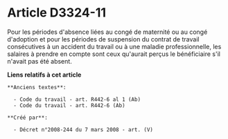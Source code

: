 # Article D3324-11

Pour les périodes d'absence liées au congé de maternité ou au congé d'adoption et pour les périodes de suspension du contrat
de travail consécutives à un accident du travail ou à une maladie professionnelle, les salaires à prendre en compte sont ceux
qu'aurait perçus le bénéficiaire s'il n'avait pas été absent.

**Liens relatifs à cet article**

	**Anciens textes**:

	  - Code du travail - art. R442-6 al 1 (Ab)
	  - Code du travail - art. R442-6 (Ab)

	**Créé par**:

	  - Décret n°2008-244 du 7 mars 2008 - art. (V)
